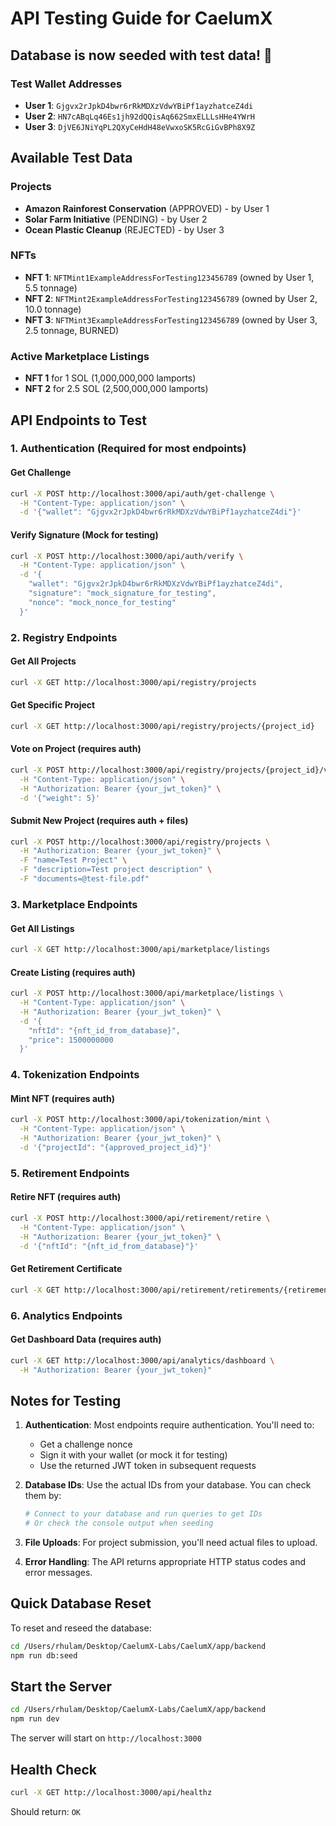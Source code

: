 # API Testing Guide for CaelumX

## Database is now seeded with test data! 🎉

### Test Wallet Addresses
- **User 1**: `Gjgvx2rJpkD4bwr6rRkMDXzVdwYBiPf1ayzhatceZ4di`
- **User 2**: `HN7cABqLq46Es1jh92dQQisAq662SmxELLLsHHe4YWrH`
- **User 3**: `DjVE6JNiYqPL2QXyCeHdH48eVwxoSK5RcGiGvBPh8X9Z`

## Available Test Data

### Projects
- **Amazon Rainforest Conservation** (APPROVED) - by User 1
- **Solar Farm Initiative** (PENDING) - by User 2
- **Ocean Plastic Cleanup** (REJECTED) - by User 3

### NFTs
- **NFT 1**: `NFTMint1ExampleAddressForTesting123456789` (owned by User 1, 5.5 tonnage)
- **NFT 2**: `NFTMint2ExampleAddressForTesting123456789` (owned by User 2, 10.0 tonnage)
- **NFT 3**: `NFTMint3ExampleAddressForTesting123456789` (owned by User 3, 2.5 tonnage, BURNED)

### Active Marketplace Listings
- **NFT 1** for 1 SOL (1,000,000,000 lamports)
- **NFT 2** for 2.5 SOL (2,500,000,000 lamports)

## API Endpoints to Test

### 1. Authentication (Required for most endpoints)

#### Get Challenge
```bash
curl -X POST http://localhost:3000/api/auth/get-challenge \
  -H "Content-Type: application/json" \
  -d '{"wallet": "Gjgvx2rJpkD4bwr6rRkMDXzVdwYBiPf1ayzhatceZ4di"}'
```

#### Verify Signature (Mock for testing)
```bash
curl -X POST http://localhost:3000/api/auth/verify \
  -H "Content-Type: application/json" \
  -d '{
    "wallet": "Gjgvx2rJpkD4bwr6rRkMDXzVdwYBiPf1ayzhatceZ4di",
    "signature": "mock_signature_for_testing",
    "nonce": "mock_nonce_for_testing"
  }'
```

### 2. Registry Endpoints

#### Get All Projects
```bash
curl -X GET http://localhost:3000/api/registry/projects
```

#### Get Specific Project
```bash
curl -X GET http://localhost:3000/api/registry/projects/{project_id}
```

#### Vote on Project (requires auth)
```bash
curl -X POST http://localhost:3000/api/registry/projects/{project_id}/vote \
  -H "Content-Type: application/json" \
  -H "Authorization: Bearer {your_jwt_token}" \
  -d '{"weight": 5}'
```

#### Submit New Project (requires auth + files)
```bash
curl -X POST http://localhost:3000/api/registry/projects \
  -H "Authorization: Bearer {your_jwt_token}" \
  -F "name=Test Project" \
  -F "description=Test project description" \
  -F "documents=@test-file.pdf"
```

### 3. Marketplace Endpoints

#### Get All Listings
```bash
curl -X GET http://localhost:3000/api/marketplace/listings
```

#### Create Listing (requires auth)
```bash
curl -X POST http://localhost:3000/api/marketplace/listings \
  -H "Content-Type: application/json" \
  -H "Authorization: Bearer {your_jwt_token}" \
  -d '{
    "nftId": "{nft_id_from_database}",
    "price": 1500000000
  }'
```

### 4. Tokenization Endpoints

#### Mint NFT (requires auth)
```bash
curl -X POST http://localhost:3000/api/tokenization/mint \
  -H "Content-Type: application/json" \
  -H "Authorization: Bearer {your_jwt_token}" \
  -d '{"projectId": "{approved_project_id}"}'
```

### 5. Retirement Endpoints

#### Retire NFT (requires auth)
```bash
curl -X POST http://localhost:3000/api/retirement/retire \
  -H "Content-Type: application/json" \
  -H "Authorization: Bearer {your_jwt_token}" \
  -d '{"nftId": "{nft_id_from_database}"}'
```

#### Get Retirement Certificate
```bash
curl -X GET http://localhost:3000/api/retirement/retirements/{retirement_id}/certificate
```

### 6. Analytics Endpoints

#### Get Dashboard Data (requires auth)
```bash
curl -X GET http://localhost:3000/api/analytics/dashboard \
  -H "Authorization: Bearer {your_jwt_token}"
```

## Notes for Testing

1. **Authentication**: Most endpoints require authentication. You'll need to:
   - Get a challenge nonce
   - Sign it with your wallet (or mock it for testing)
   - Use the returned JWT token in subsequent requests

2. **Database IDs**: Use the actual IDs from your database. You can check them by:
   ```bash
   # Connect to your database and run queries to get IDs
   # Or check the console output when seeding
   ```

3. **File Uploads**: For project submission, you'll need actual files to upload.

4. **Error Handling**: The API returns appropriate HTTP status codes and error messages.

## Quick Database Reset

To reset and reseed the database:
```bash
cd /Users/rhulam/Desktop/CaelumX-Labs/CaelumX/app/backend
npm run db:seed
```

## Start the Server

```bash
cd /Users/rhulam/Desktop/CaelumX-Labs/CaelumX/app/backend
npm run dev
```

The server will start on `http://localhost:3000`

## Health Check

```bash
curl -X GET http://localhost:3000/api/healthz
```

Should return: `OK`
